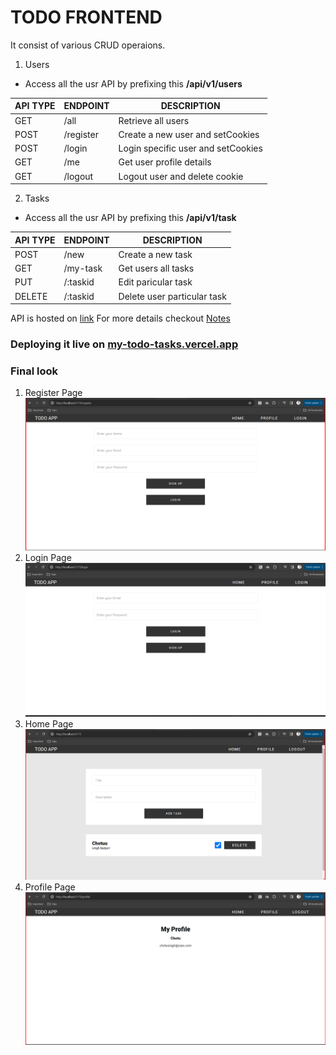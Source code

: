 # TODO FRONTEND

It consist of various CRUD operaions.

1. Users

- Access all the usr API by prefixing this **/api/v1/users**

| API TYPE | ENDPOINT  | DESCRIPTION                        |
| -------- | --------- | ---------------------------------- |
| GET      | /all      | Retrieve all users                 |
| POST     | /register | Create a new user and setCookies   |
| POST     | /login    | Login specific user and setCookies |
| GET      | /me       | Get user profile details           |
| GET      | /logout   | Logout user and delete cookie      |

2. Tasks

- Access all the usr API by prefixing this **/api/v1/task**

| API TYPE | ENDPOINT | DESCRIPTION                 |
| -------- | -------- | --------------------------- |
| POST     | /new     | Create a new task           |
| GET      | /my-task | Get users all tasks         |
| PUT      | /:taskid | Edit paricular task         |
| DELETE   | /:taskid | Delete user particular task |

API is hosted on [link](https://todo-app-rpcb.onrender.com/)
For more details checkout [Notes](https://1drv.ms/o/s!AmoVfaIN_qP9i5FfUZIgCIrfVdZM2w?e=bLN7ec)

### Deploying it live on [my-todo-tasks.vercel.app](https://my-todo-tasks.vercel.app/)

### Final look

1. Register Page
   ![Register Page](./src/assets/register.png)
2. Login Page
   ![Login Page](./src/assets/login.png)
3. Home Page
   ![Home Page](./src/assets/home.png)
4. Profile Page
   ![Profile Page](./src/assets/profile.png)
